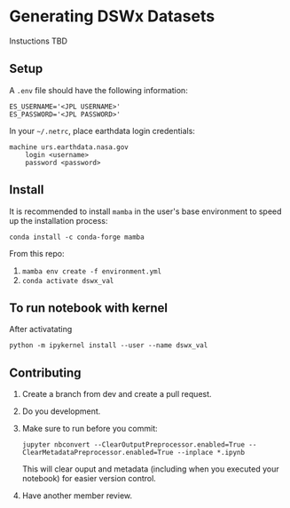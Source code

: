 # Generating DSWx Datasets

Instuctions TBD

## Setup

A `.env` file should have the following information:

```
ES_USERNAME='<JPL USERNAME>'
ES_PASSWORD='<JPL PASSWORD>'
```

In your `~/.netrc`, place earthdata login credentials:

```
machine urs.earthdata.nasa.gov
    login <username>
    password <password>
```

## Install
It is recommended to install `mamba` in the user's base environment to speed up the installation process:

`conda install -c conda-forge mamba`

From this repo:

1. `mamba env create -f environment.yml`
3. `conda activate dswx_val`

## To run notebook with kernel

After activatating

`python -m ipykernel install --user --name dswx_val`


## Contributing

1. Create a branch from dev and create a pull request.
2. Do you development.
3. Make sure to run before you commit:

   ```jupyter nbconvert --ClearOutputPreprocessor.enabled=True --ClearMetadataPreprocessor.enabled=True --inplace *.ipynb```

    This will clear ouput and metadata (including when you executed your notebook) for easier version control.

4. Have another member review.
